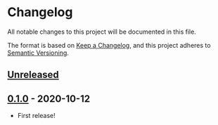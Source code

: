 # Changelog
All notable changes to this project will be documented in this file.

The format is based on [Keep a Changelog](https://keepachangelog.com/en/1.0.0/),
and this project adheres to [Semantic Versioning](https://semver.org/spec/v2.0.0.html).

## [Unreleased]

## [0.1.0] - 2020-10-12

- First release!

[Unreleased]: https://github.com/fuji-nakahara/makimono/compare/v0.1.0...HEAD
[0.1.0]: https://github.com/fuji-nakahara/makimono/releases/tag/v0.1.0
